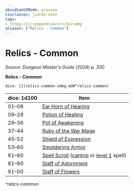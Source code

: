```yaml
---
obsidianUIMode: preview
cssclasses: json5e-note
tags:
- ttrpg-cli/compendium/src/5e/xdmg
aliases: ["Relics - Common"]
---
```

# Relics - Common
*Source: Dungeon Master's Guide (2024) p. 330* 

**Relics - Common**

`dice: [](relics-common-xdmg.md#^relics-common)`

| dice: 1d100 | Item |
|-------------|------|
| 01–08 | [Ear Horn of Hearing](ear-horn-of-hearing-xdmg.md) |
| 09–28 | [Potion of Healing](potion-of-healing-xdmg.md) |
| 29–36 | [Pot of Awakening](pot-of-awakening-xdmg.md) |
| 37–44 | [Ruby of the War Mage](ruby-of-the-war-mage-xdmg.md) |
| 45–52 | [Shield of Expression](shield-of-expression-xdmg.md) |
| 53–60 | [Smoldering Armor](smoldering-armor-xdmg.md) |
| 61–80 | [Spell Scroll](spell-scroll-xdmg.md) ([cantrip](spell-scroll-cantrip-xdmg.md) or [level 1](spell-scroll-level-1-xdmg.md) spell) |
| 81–90 | [Staff of Adornment](staff-of-adornment-xdmg.md) |
| 91–00 | [Staff of Flowers](staff-of-flowers-xdmg.md) |
^relics-common